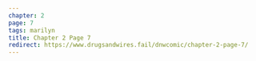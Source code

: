 ```yaml
---
chapter: 2
page: 7
tags: marilyn
title: Chapter 2 Page 7
redirect: https://www.drugsandwires.fail/dnwcomic/chapter-2-page-7/
---
```

